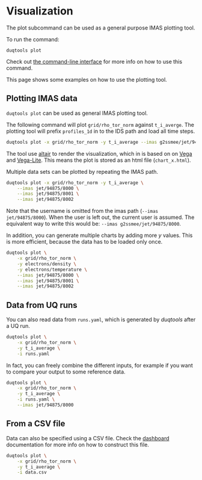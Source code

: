 # Visualization

The plot subcommand can be used as a general purpose IMAS plotting tool.

To run the command:

`duqtools plot`

Check out [the command-line interface](/command-line-interface/#plot) for more info on how to use this command.

This page shows some examples on how to use the plotting tool.

## Plotting IMAS data

`duqtools plot` can be used as general IMAS plotting tool.

The following command will plot `grid/rho_tor_norm` against `t_i_averge`. The plotting tool will prefix `profiles_1d` in to the IDS path and load all time steps.

```bash
duqtools plot -x grid/rho_tor_norm -y t_i_average --imas g2ssmee/jet/94875/8000
```

The tool use [altair](https://altair-viz.github.io/) to render the visualization, which in is based on on [Vega](http://vega.github.io/vega) and [Vega-Lite](http://vega.github.io/vega-lite). This means the plot is stored as an html file (`chart_x.html`).

Multiple data sets can be plotted by repeating the IMAS path.

```bash
duqtools plot -x grid/rho_tor_norm -y t_i_average \
    --imas jet/94875/8000 \
    --imas jet/94875/8001 \
    --imas jet/94875/8002
```

Note that the username is omitted from the imas path (`--imas jet/94875/8000`). When the user is left out, the current user is assumed. The equivalent way to write this would be: `--imas g2ssmee/jet/94875/8000`.

In addition, you can generate multiple charts by adding more *y* values. This is more efficient, because the data has to be loaded only once.

```bash
duqtools plot \
    -x grid/rho_tor_norm \
    -y electrons/density \
    -y electrons/temperature \
    --imas jet/94875/8000 \
    --imas jet/94875/8001 \
    --imas jet/94875/8002
```

## Data from UQ runs

You can also read data from `runs.yaml`, which is generated by *duqtools* after a UQ run.

```bash
duqtools plot \
    -x grid/rho_tor_norm \
    -y t_i_average \
    -i runs.yaml
```

In fact, you can freely combine the different inputs, for example if you want to compare your output to some reference data.

```bash
duqtools plot \
    -x grid/rho_tor_norm \
    -y t_i_average \
    -i runs.yaml \
    --imas jet/94875/8000
```

## From a CSV file

Data can also be specified using a CSV file. Check the [dashboard](dash/#from-a-csv-file) documentation for more info on how to construct this file.

```bash
duqtools plot \
    -x grid/rho_tor_norm \
    -y t_i_average \
    -i data.csv
```
